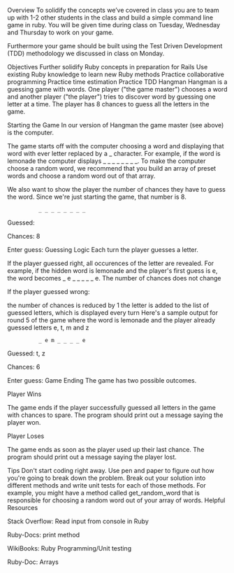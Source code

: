 Overview
To solidify the concepts we’ve covered in class you are to team up with 1-2 other students in the class and build a simple command line game in ruby. You will be given time during class on Tuesday, Wednesday and Thursday to work on your game.

Furthermore your game should be built using the Test Driven Development (TDD) methodology we discussed in class on Monday.

Objectives
Further solidify Ruby concepts in preparation for Rails
Use existing Ruby knowledge to learn new Ruby methods
Practice collaborative programming
Practice time estimation
Practice TDD
Hangman
Hangman is a guessing game with words. One player ("the game master") chooses a word and another player ("the player") tries to discover word by guessing one letter at a time. The player has 8 chances to guess all the letters in the game.

Starting the Game
In our version of Hangman the game master (see above) is the computer.

The game starts off with the computer choosing a word and displaying that word with ever letter replaced by a _ character. For example, if the word is lemonade the computer displays _ _ _ _ _ _ _ _. To make the computer choose a random word, we recommend that you build an array of preset words and choose a random word out of that array.

We also want to show the player the number of chances they have to guess the word. Since we're just starting the game, that number is 8.


              _ _ _ _ _ _ _ _


Guessed: 


Chances: 8

  Enter guess: 
Guessing Logic
Each turn the player guesses a letter.

If the player guessed right, all occurences of the letter are revealed. For example, if the hidden word is lemonade and the player's first guess is e, the word becomes _ e _ _ _ _ _ e. The number of chances does not change

If the player guessed wrong:

the number of chances is reduced by 1
the letter is added to the list of guessed letters, which is displayed every turn
Here's a sample output for round 5 of the game where the word is lemonade and the player already guessed letters e, t, m and z


              _ e m _ _ _ _ e


Guessed: t, z


Chances: 6

  Enter guess: 
Game Ending
The game has two possible outcomes.

Player Wins

The game ends if the player successfully guessed all letters in the game with chances to spare. The program should print out a message saying the player won.

Player Loses

The game ends as soon as the player used up their last chance. The program should print out a message saying the player lost.

Tips
Don't start coding right away. Use pen and paper to figure out how you're going to break down the problem.
Break out your solution into different methods and write unit tests for each of those methods. For example, you might have a method called get_random_word that is responsible for choosing a random word out of your array of words.
Helpful Resources

Stack Overflow: Read input from console in Ruby

Ruby-Docs: print method

WikiBooks: Ruby Programming/Unit testing

Ruby-Doc: Arrays